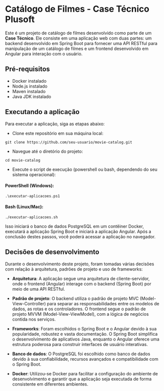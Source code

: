 # Catálogo de Filmes - Case Técnico Plusoft

Este é um projeto de catálogo de filmes desenvolvido como parte de um **Case Técnico**. Ele consiste em uma aplicação web com duas partes: um backend desenvolvido em Spring Boot para fornecer uma API RESTful para manipulação de um catálogo de filmes e um frontend desenvolvido em Angular para interação com o usuário.

## Pré-requisitos

- Docker instalado
- Node.js instalado
- Maven instalado
- Java JDK instalado

## Executando a aplicação

Para executar a aplicação, siga as etapas abaixo:


- Clone este repositório em sua máquina local:
```
git clone https://github.com/seu-usuario/movie-catalog.git
```

- Navegue até o diretório do projeto:
```
cd movie-catalog
```

- Execute o script de execução (powershell ou bash, dependendo do seu sistema operacional):

#### PowerShell (Windows):
```
.\executar-aplicacoes.ps1
```

#### Bash (Linux/Mac):
```
./executar-aplicacoes.sh
```

Isso iniciará o banco de dados PostgreSQL em um contêiner Docker, executará a aplicação Spring Boot e iniciará a aplicação Angular. Após a conclusão destes passos, você poderá acessar a aplicação no navegador.

## Decisões de desenvolvimento

Durante o desenvolvimento deste projeto, foram tomadas várias decisões com relação à arquitetura, padrões de projeto e uso de frameworks:

- **Arquitetura**: A aplicação segue uma arquitetura de cliente-servidor, onde o frontend (Angular) interage com o backend (Spring Boot) por meio de uma API RESTful.

- **Padrão de projeto**: O backend utiliza o padrão de projeto MVC (Model-View-Controller) para separar as responsabilidades entre os modelos de dados, as rotas e os controladores. O frontend segue o padrão de projeto MVVM (Model-View-ViewModel), com a lógica de negócios contida nos serviços.

- **Frameworks**: Foram escolhidos o Spring Boot e o Angular devido à sua popularidade, robustez e vasta documentação. O Spring Boot simplifica o desenvolvimento de aplicativos Java, enquanto o Angular oferece uma estrutura poderosa para construir interfaces de usuário interativas.

- **Banco de dados**: O PostgreSQL foi escolhido como banco de dados devido à sua confiabilidade, recursos avançados e compatibilidade com o Spring Boot.

- **Docker**: Utilizou-se Docker para facilitar a configuração do ambiente de desenvolvimento e garantir que a aplicação seja executada de forma consistente em diferentes ambientes.

